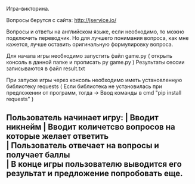 Игра-викторина.

Вопросы берутся с сайта: http://jservice.io/

Вопросы и ответы на английском языке, если необходимо, то можно подключить переводчик.
Но для лучшего понимания вопроса, как мне кажется, лучше оставить оригинальную формулировку вопроса.

Для начала игры необходимо запустить файл game.py (
						   открыть консоль в данной папке и прописать
						   py game.py
						  ) 
Результаты сессии записываются в файл result.txt

При запуске игры через консоль необходимо иметь установленную библиотеку requests (
						   				   Если библиотека не установилась 
										   при предложении от программ,
						   				   тогда ->
										   Ввод команды в cmd
										   "pip install requests"
										  )

Пользователь начинает игру:
	| Вводит никнейм
	| Вводит количетсво вопросов на которые желает ответить
	\
	 | Пользователь отвечает на вопросы и получает баллы
	 \
	  | В конце игры пользователю выводится его результат и предложение попробовать еще.
-----------
